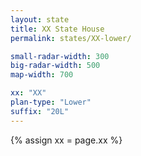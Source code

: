 ```yaml
---
layout: state
title: XX State House
permalink: states/XX-lower/

small-radar-width: 300
big-radar-width: 500
map-width: 700

xx: "XX"
plan-type: "Lower"
suffix: "20L"
---
```


{% assign xx = page.xx %}